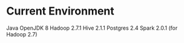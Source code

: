 # Current Environment

Java		OpenJDK 8
Hadoop 		2.7.1
Hive 		2.1.1
Postgres	2.4
Spark		2.0.1 (for Hadoop 2.7)
